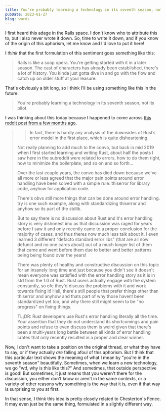 ```yaml
---
title: You're probably learning a technology in its seventh season, not its pilot
pubDate: 2023-01-27
blog: words
---
```


I first heard this adage in the Rails space. I don't know who to attribute this
to, but I also never wrote it down. So, time to write it down, and if you know
of the origin of this aphorism, let me know and I'd love to put it here!

I *think* that the first formulation of this sentiment goes something like this:

> Rails is like a soap opera. You're getting started with it in a later season.
> The cast of characters has already been established, there's a lot of history.
> You kinda just gotta dive in and go with the flow and catch up on older stuff
> at your leasure.

That's obviously a bit long, so I think I'll be using something like this
in the future:

> You're probably learning a technology in its seventh season, not its pilot.

I was thinking about this today because I happened to come across [this reddit post from a few months ago][reddit-post].

> > In fact, there is hardly any analysis of the downsides of Rust’s error model in the first place, which is quite disheartening.
> 
> Not really planning to add much to the convo, but back in mid 2019 when I first
> started learning and writing Rust, about half the posts I saw here in the
> subreddit were related to errors, how to do them right, how to minimize the
> boilerplate, and so on and so forth...
> 
> Over the last couple years, the convo has died down because we've all more or
> less agreed that the major pain points around error handling have been solved
> with a simple rule: thiserror for library code, anyhow for application code.
> 
> There's obvs still more things that can be done around error handling. try is
> one such example, along with standardizing thiserror and anyhow so its part of
> the stdlib.
> 
> But to say there is no discussion about Rust and it's error handling story is
> very dishonest imo as that discussion was raged for years before I saw it and
> only recently came to a proper conclusion for the majority of cases, and thus
> theres now much less talk about it. I even learned 3 different "defacto standard
> error libs" (that are all now defunct and no one cares about) out of a much
> longer list of them that came and went before them due to better and better
> patterns being being found over the years!
> 
> There was plenty of healthy and constructive discussion on this topic for an
> insanely long time and just because you didn't see it doesn't mean everyone was
> satisfied with the error handling story as it is in std from the 1.0 of Rust.
> Rust users actually engage with the system constantly, so ofc they'd discuss the
> problems with it and work towards fixing it! Hell, there's still people that
> prefer things other than thiserror and anyhow and thats part of why those havent
> been standardized yet too, and why there still might seem to be "no progress" on
> fixing things.
> 
> TL;DR: Rust developers use Rust's error handling literally all the time. Your
> assertion that they do not understand its shortcomings and pain points and
> refuse to even discuss them is weird given that there's been a multi-years long
> battle between all kinds of error handling crates that only recently resulted in
> a proper and clear winner.

[reddit-post]: https://www.reddit.com/r/rust/comments/xj2a23/comment/ipd6tcv/

Now, I don't want to take a position on the original thread, or what they have
to say, or if they actually *are* falling afoul of this aphorism. But I think
that this particular text shows the meaning of what I mean by "you're in the
seventh season" beautifully. Sometimes, when we learn a new technology, we go
"wtf, why is this like this?" And sometimes, that outside perspective is good!
But sometimes, it just means that you weren't there for the discussion, you either
don't know or aren't in the same contexts, or a variety of other reasons why
something is the way that it is, even if that way is surprising to you at first.

In that sense, I think this idea is pretty closely related to Chesterton's Fence.
It may even just be the same thing, formulated in a slightly different way.
